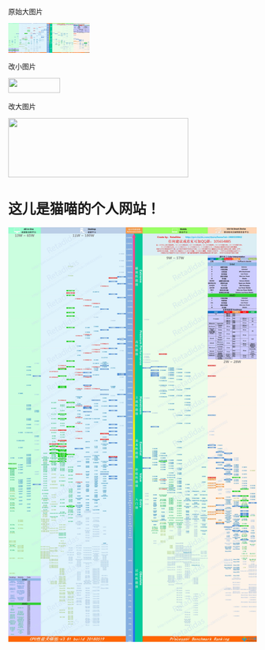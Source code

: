 <html> 
<head> 
<meta charset="utf-8" /> 
<title>图片插入html 在线演示 www.divcss5.com</title> 
</head> 
 
<body> 
<p>原始大图片</p> 
<p> 
<img src="/20180530140214_83034.png" width="165" height="60" /> 
</p> 
<p>改小图片</p> 
<p> 
<img src="divcss5-logo-201305.gif" width="105" height="30" /> 
</p> 
<p>改大图片</p> 
<p> 
<img src="divcss5-logo-201305.gif" width="365" height="120" /> 
</p> 
 
</body> 
<body oncontextmenu = "return false" ></body>

<body onselectstart = "return false" ></body>

<body oncopy = "return false" ></body>
</html> 


# 这儿是猫喵的个人网站！
![](/20180530140214_83034.png)
